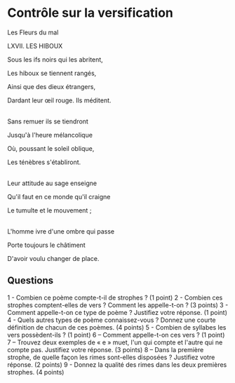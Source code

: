 # Contrôle sur la versification

Les Fleurs du mal

LXVII. LES HIBOUX


Sous les ifs noirs qui les abritent,

Les hiboux se tiennent rangés,

Ainsi que des dieux étrangers,

Dardant leur œil rouge. Ils méditent.<br /><br />

Sans remuer ils se tiendront

Jusqu'à l'heure mélancolique

Où, poussant le soleil oblique,

Les ténèbres s'établiront.<br /><br />

Leur attitude au sage enseigne

Qu'il faut en ce monde qu'il craigne

Le tumulte et le mouvement ;<br /><br />

L'homme ivre d'une ombre qui passe

Porte toujours le châtiment

D'avoir voulu changer de place.

## Questions

1 - Combien ce poème compte-t-il de strophes ? (1 point)
2 - Combien ces strophes comptent-elles de vers ? Comment les appelle-t-on ? (3 points)
3 - Comment appelle-t-on ce type de poème ? Justifiez votre réponse. (1 point)
4 - Quels autres types de poème connaissez-vous ? Donnez une courte définition de chacun de ces poèmes. (4 points)
5 - Combien de syllabes les vers possèdent-ils ? (1 point)
6 – Comment appelle-t-on ces vers ? (1 point)
7 – Trouvez deux exemples de « e » muet, l'un qui compte et l'autre qui ne compte pas. Justifiez votre réponse. (3 points)
8 – Dans la première strophe, de quelle façon les rimes sont-elles disposées ? Justifiez votre réponse. (2 points)
9 - Donnez la qualité des rimes dans les deux premières strophes. (4 points)

